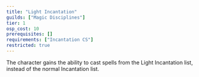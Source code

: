 ```yaml
---
title: "Light Incantation"
guilds: ["Magic Disciplines"]
tier: 1
osp_cost: 10
prerequisites: []
requirements: ["Incantation CS"]
restricted: true
---
```

The character gains the ability to cast spells from the Light Incantation list, instead of the normal Incantation list.